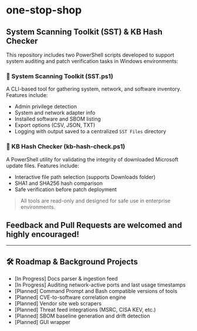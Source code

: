# one-stop-shop

## System Scanning Toolkit (SST) & KB Hash Checker
This repository includes two PowerShell scripts developed to support system auditing and patch verification tasks in Windows environments:

### 📘 System Scanning Toolkit (SST.ps1)
A CLI-based tool for gathering system, network, and software inventory. 
Features include:
- Admin privilege detection
- System and network adapter info
- Installed software and SBOM listing
- Export options (CSV, JSON, TXT)
- Logging with output saved to a centralized `SST Files` directory

### 🔐 KB Hash Checker (kb-hash-check.ps1)
A PowerShell utility for validating the integrity of downloaded Microsoft update files. 
Features include:
- Interactive file path selection (supports Downloads folder)
- SHA1 and SHA256 hash comparison
- Safe verification before patch deployment

> All tools are read-only and designed for safe use in enterprise environments.

## Feedback and Pull Requests are welcomed and highly encouraged! 

---

## 🛠️ Roadmap & Background Projects

- [In Progress] Docs parser & ingestion feed
- [In Progress] Auditing network-active ports and last usage timestamps
- [Planned] Command Prompt and Bash compatible versions of tools
- [Planned] CVE-to-software correlation engine
- [Planned] Vendor site web scrapers
- [Planned] Threat feed integrations (MSRC, CISA KEV, etc.)
- [Planned] SBOM baseline generation and drift detection
- [Planned] GUI wrapper
